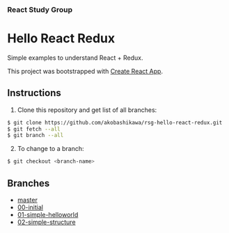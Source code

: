 ### React Study Group

# Hello React Redux

Simple examples to understand React + Redux.

This project was bootstrapped with [Create React App](https://github.com/facebookincubator/create-react-app).

## Instructions

1. Clone this repository and get list of all branches:

```bash
$ git clone https://github.com/akobashikawa/rsg-hello-react-redux.git
$ git fetch --all
$ git branch --all
```

2. To change to a branch:

```bash
$ git checkout <branch-name>
```

## Branches

- [master](https://github.com/akobashikawa/rsg-hello-react-redux)
- [00-initial](https://github.com/akobashikawa/rsg-hello-react-redux/tree/00-initial)
- [01-simple-helloworld](https://github.com/akobashikawa/rsg-hello-react-redux/tree/01-simple-helloworld)
- [02-simple-structure](https://github.com/akobashikawa/rsg-hello-react-redux/tree/02-simple-structure)